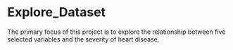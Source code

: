 # Explore_Dataset
The primary focus of this project is to explore the relationship between five selected variables and the severity of heart disease,
